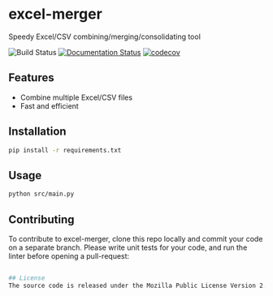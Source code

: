 # excel-merger
Speedy Excel/CSV combining/merging/consolidating tool

![Build Status](https://github.com/yourusername/excel-merger/actions/workflows/ci.yml/badge.svg)
[![Documentation Status](https://readthedocs.org/projects/excel-merger/badge/?version=latest)](https://excel-merger.readthedocs.io/en/latest/?badge=latest)
[![codecov](https://codecov.io/gh/yourusername/excel-merger/branch/main/graph/badge.svg)](https://codecov.io/gh/yourusername/excel-merger)

## Features
- Combine multiple Excel/CSV files
- Fast and efficient

## Installation
```bash
pip install -r requirements.txt
```

## Usage
```bash
python src/main.py
```

## Contributing
To contribute to excel-merger, clone this repo locally and commit your code on a separate branch. Please write unit tests for your code, and run the linter before opening a pull-request:

```bash

## License
The source code is released under the Mozilla Public License Version 2.0. See [LICENSE](LICENSE) for more information.
```